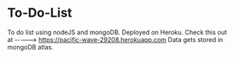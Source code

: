 # To-Do-List
To do list using nodeJS and mongoDB.
Deployed on Heroku.
Check this out at -----> https://pacific-wave-29208.herokuapp.com
Data gets stored in mongoDB atlas.
